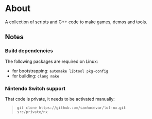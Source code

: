 
# About

A collection of scripts and C++ code to make games, demos and tools.

## Notes

### Build dependencies

The following packages are required on Linux:

 - for bootstrapping: `automake libtool pkg-config`
 - for building: `clang make`

### Nintendo Switch support

That code is private, it needs to be activated manually:

> `git clone https://github.com/samhocevar/lol-nx.git src/private/nx`

